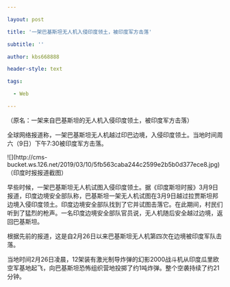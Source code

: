 ---
layout: post
title: '一架巴基斯坦无人机入侵印度领土，被印度军方击落'
subtitle: ''
author: kbs668888
header-style: text
tags:
  - Web
---
（原名：一架来自巴基斯坦的无人机入侵印度领土，被印度军方击落）

全球网络报道称，一架巴基斯坦无人机越过印巴边境，入侵印度领土。当地时间周六（9日）下午7:30被印度军方击落。

![](http://cms-
bucket.ws.126.net/2019/03/10/5fb563caba244c2599e2b5b0d377ece8.jpg)（印度时报报道截图）

早些时候，一架巴基斯坦无人机试图入侵印度领土。据《印度斯坦时报》3月9日报道，印度边境安全部队称，巴基斯坦一架无人机试图在3月9日越过拉贾斯坦邦边境入侵印度领土。印度边境安全部队找到了它并试图击落它。在此期间，村民们听到了猛烈的枪声。一名印度边境安全部队官员说，无人机随后安全越过边境，返回巴基斯坦。

根据先前的报道，这是自2月26日以来巴基斯坦无人机第四次在边境被印度军队击落。

当地时间2月26日凌晨，12架装有激光制导炸弹的幻影2000战斗机从印度瓜里欧空军基地起飞，向巴基斯坦恐怖组织营地投掷了约1吨炸弹。整个空袭持续了约21分钟。

